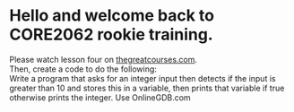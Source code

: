 # Hello and welcome back to CORE2062 rookie training.

Please watch lesson four on [thegreatcourses.com](thegreatcourses.com).  
Then, create a code to do the following:  
Write a program that asks for an integer input then detects if the input is greater than 10 and stores this in a variable, then prints that variable if true otherwise prints the integer. Use OnlineGDB.com
